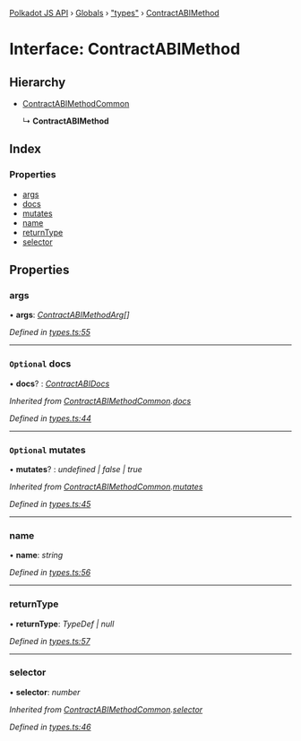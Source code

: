 [Polkadot JS API](../README.md) › [Globals](../globals.md) › ["types"](../modules/_types_.md) › [ContractABIMethod](_types_.contractabimethod.md)

# Interface: ContractABIMethod

## Hierarchy

* [ContractABIMethodCommon](_types_.contractabimethodcommon.md)

  ↳ **ContractABIMethod**

## Index

### Properties

* [args](_types_.contractabimethod.md#args)
* [docs](_types_.contractabimethod.md#optional-docs)
* [mutates](_types_.contractabimethod.md#optional-mutates)
* [name](_types_.contractabimethod.md#name)
* [returnType](_types_.contractabimethod.md#returntype)
* [selector](_types_.contractabimethod.md#selector)

## Properties

###  args

• **args**: *[ContractABIMethodArg](../modules/_types_.md#contractabimethodarg)[]*

*Defined in [types.ts:55](https://github.com/polkadot-js/api/blob/3196e66efb/packages/api-contract/src/types.ts#L55)*

___

### `Optional` docs

• **docs**? : *[ContractABIDocs](../modules/_types_.md#contractabidocs)*

*Inherited from [ContractABIMethodCommon](_types_.contractabimethodcommon.md).[docs](_types_.contractabimethodcommon.md#optional-docs)*

*Defined in [types.ts:44](https://github.com/polkadot-js/api/blob/3196e66efb/packages/api-contract/src/types.ts#L44)*

___

### `Optional` mutates

• **mutates**? : *undefined | false | true*

*Inherited from [ContractABIMethodCommon](_types_.contractabimethodcommon.md).[mutates](_types_.contractabimethodcommon.md#optional-mutates)*

*Defined in [types.ts:45](https://github.com/polkadot-js/api/blob/3196e66efb/packages/api-contract/src/types.ts#L45)*

___

###  name

• **name**: *string*

*Defined in [types.ts:56](https://github.com/polkadot-js/api/blob/3196e66efb/packages/api-contract/src/types.ts#L56)*

___

###  returnType

• **returnType**: *TypeDef | null*

*Defined in [types.ts:57](https://github.com/polkadot-js/api/blob/3196e66efb/packages/api-contract/src/types.ts#L57)*

___

###  selector

• **selector**: *number*

*Inherited from [ContractABIMethodCommon](_types_.contractabimethodcommon.md).[selector](_types_.contractabimethodcommon.md#selector)*

*Defined in [types.ts:46](https://github.com/polkadot-js/api/blob/3196e66efb/packages/api-contract/src/types.ts#L46)*
